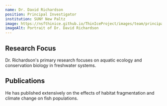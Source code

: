 ```yaml
---
name: Dr. David Richardson
position: Principal Investigator
institution: SUNY New Paltz
image: https://nsfthinice.github.io/ThinIceProject/images/team/principal-investigators/david-richardson.jpg
imageAlt: Portrait of Dr. David Richardson
---
```

## Research Focus

Dr. Richardson's primary research focuses on aquatic ecology and conservation biology in freshwater systems.

## Publications

He has published extensively on the effects of habitat fragmentation and climate change on fish populations.
